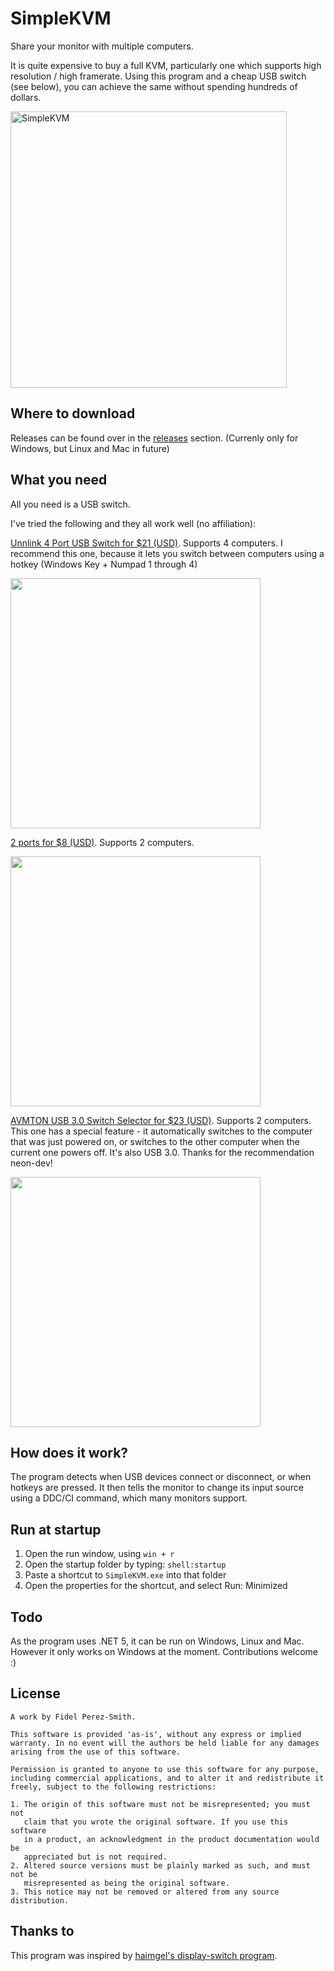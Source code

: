 # SimpleKVM
Share your monitor with multiple computers.

It is quite expensive to buy a full KVM, particularly one which supports high resolution / high framerate. Using this program and a cheap USB switch (see below), you can achieve the same without spending hundreds of dollars.

<img width="442" alt="SimpleKVM" src="https://user-images.githubusercontent.com/15338956/210045381-d75bd9ca-f3f6-46a2-8c02-a11ee0977785.PNG">

## Where to download
Releases can be found over in the [releases](https://github.com/fiddyschmitt/SimpleKVM/releases) section.
(Currenly only for Windows, but Linux and Mac in future)

## What you need
All you need is a USB switch.

I've tried the following and they all work well (no affiliation):

[Unnlink 4 Port USB Switch for $21 (USD)](https://www.aliexpress.com/item/32980548420.html). Supports 4 computers. I recommend this one, because it lets you switch between computers using a hotkey (Windows Key + Numpad 1 through 4)

<img src="https://i.imgur.com/t5bLQp1.jpg" width="400">

[2 ports for $8 (USD)](https://www.ebay.com.au/itm/USB-Sharing-Share-Switch-Box-Hub-2-Ports-PC-Computer-Scanner-Printer-Manual/122620877900). Supports 2 computers.

<img src="https://i.imgur.com/Wj8rLt8l.jpg" width="400">

[AVMTON USB 3.0 Switch Selector for $23 (USD)](https://www.amazon.com/dp/B08JCNFVHR). Supports 2 computers. This one has a special feature - it automatically switches to the computer that was just powered on, or switches to the other computer when the current one powers off. It's also USB 3.0. Thanks for the recommendation neon-dev!

<img src="https://user-images.githubusercontent.com/15338956/210045747-e53cb070-87fd-4922-a25d-661a4d1c9f6f.png" width="400">

## How does it work?
The program detects when USB devices connect or disconnect, or when hotkeys are pressed. It then tells the monitor to change its input source using a DDC/CI command, which many monitors support.

## Run at startup
1. Open the run window, using `win + r`
2. Open the startup folder by typing: `shell:startup`
3. Paste a shortcut to `SimpleKVM.exe` into that folder
4. Open the properties for the shortcut, and select Run: Minimized

## Todo
As the program uses .NET 5, it can be run on Windows, Linux and Mac.
However it only works on Windows at the moment. Contributions welcome :)

## License

```
A work by Fidel Perez-Smith.

This software is provided 'as-is', without any express or implied
warranty. In no event will the authors be held liable for any damages
arising from the use of this software.

Permission is granted to anyone to use this software for any purpose,
including commercial applications, and to alter it and redistribute it
freely, subject to the following restrictions:

1. The origin of this software must not be misrepresented; you must not
   claim that you wrote the original software. If you use this software
   in a product, an acknowledgment in the product documentation would be
   appreciated but is not required.
2. Altered source versions must be plainly marked as such, and must not be
   misrepresented as being the original software.
3. This notice may not be removed or altered from any source distribution.
```

## Thanks to
This program was inspired by [haimgel's display-switch program](https://github.com/haimgel/display-switch).
